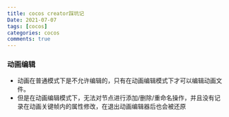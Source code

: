 ```yaml
---
title: cocos creator踩坑记
Date: 2021-07-07
tags: [cocos]
categories: cocos
comments: true
---
```


### 动画编辑
- 动画在普通模式下是不允许编辑的，只有在动画编辑模式下才可以编辑动画文件。
- 但是在动画编辑模式下，无法对节点进行添加/删除/重命名操作，并且没有记录在动画关键帧内的属性修改，在退出动画编辑器后也会被还原